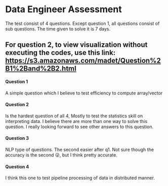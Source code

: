 # Data Engineer Assessment


The test consist of 4 questions. Except question 1, all questions consist of sub questions. The time given to solve it 
is 7 days. 

## For question 2, to view visualization without executing the codes, use this link: https://s3.amazonaws.com/madet/Question%2B1%2Band%2B2.html

#### Question 1
A simple question which I believe to test efficiency to compute array/vector

#### Question 2
Is the hardest question of all 4, Mostly to test the statistics skill on interpreting data. I believe there are more 
than one way
to solve this question. I really looking forward to see other answers to this question.

#### Question 3
NLP type of questions. The second easier after q1. Not sure though the accuracy is the second 😜, but I think pretty accurate.

#### Question 4
I think this one to test pipeline processing of data in distributed manner.
